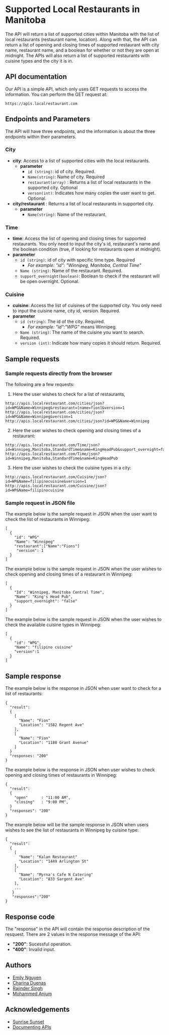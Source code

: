 # Supported Local Restaurants in Manitoba
The API will return a list of supported cities within Manitoba with the list of local restaurants (restaurant name, location). Along with that, the API can return a list of opening and closing times of supported restaurant with city name, restaurant name, and a boolean for whether or not they are open at midnight. The APIs will also return a list of supported restaurants with cuisine types and the city it is in.

## API documentation
Our API is a simple API, which only uses GET requests to access the information. You can perform the GET request at:
```
https://apis.localrestaurant.com
```

## Endpoints and Parameters
The API will have three endpoints, and the information is about the three endpoints within their parameters.
### City
- **city**: Access to a list of supported cities with the local restaurants.
  - **parameter**
    - ```id (string)```: id of city. Required.
    - ```Name(string)```: Name of city. Required
    - ```restaurant(array)``` : Returns a list of local restaurants in the supported city. Optional
    - ```verson(int)```: Indicates how many copies the user want to get. Optional.
- **city/restaurant** : Returns a list of local restaurants in supported city.
  - **parameter**
    - ```Name(string)```: Name of the restaurant.

### Time
  - **time**: Access the list of opening and closing times for supported restaurants. You only need to input the city's id, restaurant's name and the boolean condition (true, if looking for restaurants open at midnight). 
  - **parameter**
    - ```id (string)```: id of city with specific time type. Required
      * *For example: "id": "Winnipeg, Manitoba, Central Time"*
    - ```Name (string)```: Name of the restaurant. Required.
    - ```support_overnight(boolean)```: Boolean to check if the restaurant will be open overnight. Optional.

### Cuisine
  - **cuisine**: Access the list of cuisines of the supported city. You only need to input the cuisine name, city id, version. Required.
  - **parameter**
    - ```id (string)```: The id of the city. Required.
      * *For example: "id":"WPG"* means Winnipeg.
    - ```Name (string)```: The name of the cuisine you want to search. Required.
    - ```version (int)```: Indicate how many copies it should return. Required.

## Sample requests
### Sample requests directly from the browser
The following are a few requests:  
1. Here the user wishes to check for a list of restaurants,
```
http://apis.localrestaurant.com/cities/json?id=WPG&Name=Winnipeg&restaurant=[name=fion]&version=1
http://apis.localrestaurant.com/cities/json?id=WPG&Name=Winnipeg&version=1
http://apis.localrestaurant.com/cities/json?id=WPG&Name=Winnipeg
```
2. Here the user wishes to check opening and closing times of a restaurant:
```
http://apis.localrestaurant.com/Time/json?id=Winnipeg,Manitoba,StandardTime&name=KingHeadPub&support_overnight=false
http://apis.localrestaurant.com/Time/json?id=Winnipeg,Manitoba,StandardTime&name=KingHeadPub
```
3. Here the user wishes to check the cuisine types in a city:
```
http://apis.localrestaurant.com/Cuisine/json?id=WP&Name=filipinocuisine&version=1
http://apis.localrestaurant.com/Cuisine/json?id=WP&Name=filipinocuisine
```

### Sample request in JSON file
The example below is the sample request in JSON when the user want to check the list of restaurants in Winnipeg:
```
[
  {
    "id": "WPG"
    "Name": "Winnipeg"
    "restaurant":["Name":"Fions"]
     "version": 1
  }
]
```
The example below is the sample request in JSON when the user wishes to check opening and closing times of a restaurant in Winnipeg:
```
[
  {
    "Id": "Winnipeg, Manitoba Central Time",
    "Name": "King's Head Pub",
    "support_overnight": "false"
  }
]
```
The example below is the sample request in JSON when the user wishes to check the available cuisine types in Winnipeg:
```
[
  {
    "id": "WPG",
    "Name": "filipino cuisine"
    "version":1
  }
]
```
## Sample response
The example below is the response in JSON when user want to check for a list of restaurants:
```
{
  "result":
  {
    [
      "Name": "Fion"
      "Location": "1582 Regent Ave"
    ],
    [
      "Name": "Fion"
      "Location": "1180 Grant Avenue"
    ]
  }
  "responses: "200"
}
```
The example below is the response in JSON when user wishes to check opening and closing times of restaurants in Winnipeg:
```
{
  "result":
  {
    "open"      : "11:00 AM",
    "closing"   : "9:00 PM",
  }
  "responses": "200"
}
```
The example below will be the sample response in JSON when users wishes to see the list of restaurants in Winnipeg by cuisine type:
```
{
  "result":
  {
    [
      "Name": "Kalan Restaurant"
      "Location": "1449 Arlington St"
    ],
    [
      "Name": "Myrna's Cafe N Catering"
      "Location": "833 Sargent Ave"
    ],
    ...
   }
   "responses":"200"
}
```
## Response code
The "response" in the API will contain the response description of the resquest. There are 2 values in the response message of the API:
- **"200"**: Sucessful operation.
- **"400"**: Invalid input.

## Authors
* [Emily Nguyen](https://github.com/emily0906)
* [Charina Duenas](https://github.com/pandorasjuicebox)
* [Rajinder Singh](https://github.com/rajindersingh751)
* [Mohammed Anjum](https://github.com/vijdan-anjum)

## Acknowledgements
- [Sunrise Sunset](https://sunrise-sunset.org/api)
- [Documenting APIs](https://idratherbewriting.com/learnapidoc/pubapis_openapi_step1_openapi_object.html)

